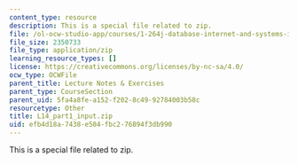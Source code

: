 ```yaml
---
content_type: resource
description: This is a special file related to zip.
file: /ol-ocw-studio-app/courses/1-264j-database-internet-and-systems-integration-technologies-fall-2013/efb4d18a7438e504fbc276894f3db990_L14_part1_input.zip
file_size: 2350733
file_type: application/zip
learning_resource_types: []
license: https://creativecommons.org/licenses/by-nc-sa/4.0/
ocw_type: OCWFile
parent_title: Lecture Notes & Exercises
parent_type: CourseSection
parent_uid: 5fa4a8fe-a152-f202-8c49-92784003b58c
resourcetype: Other
title: L14_part1_input.zip
uid: efb4d18a-7438-e504-fbc2-76894f3db990
---
```

This is a special file related to zip.